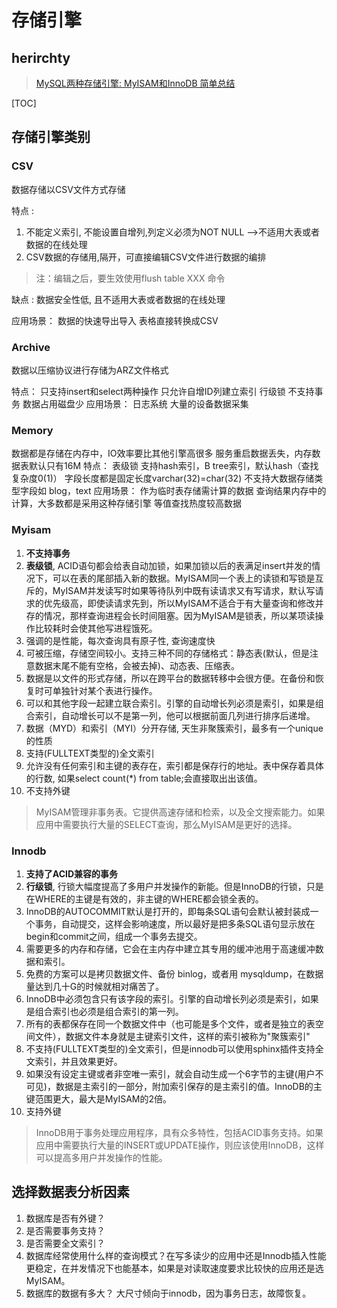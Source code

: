# 存储引擎

## herirchty

> [MySQL两种存储引擎: MyISAM和InnoDB 简单总结](https://www.cnblogs.com/kevingrace/p/5685355.html)

[TOC]

## 存储引擎类别

### CSV

数据存储以CSV文件方式存储

特点 :

   1. 不能定义索引, 不能设置自增列,列定义必须为NOT NULL
      -->不适用大表或者数据的在线处理
   2. CSV数据的存储用,隔开，可直接编辑CSV文件进行数据的编排
   > 注：编辑之后，要生效使用flush table XXX 命令

缺点 : 数据安全性低, 且不适用大表或者数据的在线处理

应用场景：
   数据的快速导出导入
   表格直接转换成CSV

### Archive

数据以压缩协议进行存储为ARZ文件格式

特点：
   只支持insert和select两种操作
   只允许自增ID列建立索引
   行级锁
   不支持事务
   数据占用磁盘少
应用场景：
   日志系统
   大量的设备数据采集

### Memory

   数据都是存储在内存中，IO效率要比其他引擎高很多
   服务重启数据丢失，内存数据表默认只有16M
特点：
   表级锁
   支持hash索引，B tree索引，默认hash（查找复杂度0(1)）
   字段长度都是固定长度varchar(32)=char(32)
   不支持大数据存储类型字段如 blog，text
应用场景：
   作为临时表存储需计算的数据
   查询结果内存中的计算，大多数都是采用这种存储引擎
   等值查找热度较高数据

### Myisam

1. **不支持事务**
2. **表级锁**, ACID语句都会给表自动加锁，如果加锁以后的表满足insert并发的情况下，可以在表的尾部插入新的数据。MyISAM同一个表上的读锁和写锁是互斥的，MyISAM并发读写时如果等待队列中既有读请求又有写请求，默认写请求的优先级高，即使读请求先到，所以MyISAM不适合于有大量查询和修改并存的情况，那样查询进程会长时间阻塞。因为MyISAM是锁表，所以某项读操作比较耗时会使其他写进程饿死。
3. 强调的是性能，每次查询具有原子性, 查询速度快
4. 可被压缩，存储空间较小。支持三种不同的存储格式：静态表(默认，但是注意数据末尾不能有空格，会被去掉)、动态表、压缩表。
5. 数据是以文件的形式存储，所以在跨平台的数据转移中会很方便。在备份和恢复时可单独针对某个表进行操作。
6. 可以和其他字段一起建立联合索引。引擎的自动增长列必须是索引，如果是组合索引，自动增长可以不是第一列，他可以根据前面几列进行排序后递增。
7. 数据（MYD）和索引（MYI）分开存储, 天生非聚簇索引，最多有一个unique的性质
8. 支持(FULLTEXT类型的)全文索引
9. 允许没有任何索引和主键的表存在，索引都是保存行的地址。表中保存着具体的行数, 如果select count(\*) from table;会直接取出出该值。
10. 不支持外键

> MyISAM管理非事务表。它提供高速存储和检索，以及全文搜索能力。如果应用中需要执行大量的SELECT查询，那么MyISAM是更好的选择。

### Innodb

1. **支持了ACID兼容的事务**
2. **行级锁**, 行锁大幅度提高了多用户并发操作的新能。但是InnoDB的行锁，只是在WHERE的主键是有效的，非主键的WHERE都会锁全表的。
3. InnoDB的AUTOCOMMIT默认是打开的，即每条SQL语句会默认被封装成一个事务，自动提交，这样会影响速度，所以最好是把多条SQL语句显示放在begin和commit之间，组成一个事务去提交。
4. 需要更多的内存和存储，它会在主内存中建立其专用的缓冲池用于高速缓冲数据和索引。
5. 免费的方案可以是拷贝数据文件、备份 binlog，或者用 mysqldump，在数据量达到几十G的时候就相对痛苦了。
6. InnoDB中必须包含只有该字段的索引。引擎的自动增长列必须是索引，如果是组合索引也必须是组合索引的第一列。
7. 所有的表都保存在同一个数据文件中（也可能是多个文件，或者是独立的表空间文件），数据文件本身就是主键索引文件，这样的索引被称为"聚簇索引"
8. 不支持(FULLTEXT类型的)全文索引，但是innodb可以使用sphinx插件支持全文索引，并且效果更好。
9. 如果没有设定主键或者非空唯一索引，就会自动生成一个6字节的主键(用户不可见)，数据是主索引的一部分，附加索引保存的是主索引的值。InnoDB的主键范围更大，最大是MyISAM的2倍。
10. 支持外键

> InnoDB用于事务处理应用程序，具有众多特性，包括ACID事务支持。如果应用中需要执行大量的INSERT或UPDATE操作，则应该使用InnoDB，这样可以提高多用户并发操作的性能。

## 选择数据表分析因素

1. 数据库是否有外键？
2. 是否需要事务支持？
3. 是否需要全文索引？
4. 数据库经常使用什么样的查询模式？在写多读少的应用中还是Innodb插入性能更稳定，在并发情况下也能基本，如果是对读取速度要求比较快的应用还是选MyISAM。
5. 数据库的数据有多大？ 大尺寸倾向于innodb，因为事务日志，故障恢复。